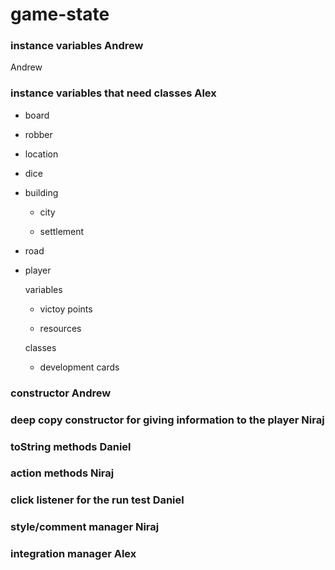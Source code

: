 # game-state

### instance variables Andrew

Andrew

### instance variables that need classes Alex

- board

 - robber

  - location

- dice

- building

  - city
  
  - settlement
  
- road

- player

  variables
  
  - victoy points
  
  - resources

  classes
  
  - development cards
  
### constructor Andrew

### deep copy constructor for giving information to the player Niraj

### toString methods Daniel

### action methods Niraj

### click listener for the run test Daniel

### style/comment manager Niraj

### integration manager Alex


